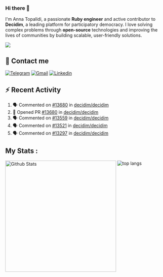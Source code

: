 ### Hi there 👋

I'm Anna Topalidi, a passionate **Ruby engineer** and active contributor to **Decidim**, a leading platform for participatory democracy. I love solving complex problems through **open-source** technologies and improving the lives of communities by building scalable, user-friendly solutions.

<img src="https://komarev.com/ghpvc/?username=antopalidi&color=blueviolet&style=for-the-badge">

## 📩 Contact me 
[![Telegram](https://img.shields.io/badge/Telegram-2CA5E0?style=for-the-badge&logo=telegram&logoColor=white)](https://t.me/anna_top)
[![Gmail](https://img.shields.io/badge/email-D14836?style=for-the-badge&logo=gmail&logoColor=white)](mailto:topalididev@gmail.com)
[![Linkedin](https://img.shields.io/badge/LinkedIn-0077B5?style=for-the-badge&logo=linkedin&logoColor=white)](https://www.linkedin.com/in/topalidi/)
<!-- [![Codewars](https://img.shields.io/badge/Codewars-B1361E?style=for-the-badge&logo=Codewars&logoColor=white)](https://www.codewars.com/users/antopalidi) -->

## :zap: Recent Activity

<!--START_SECTION:activity-->
1. 🗣 Commented on [#13680](https://github.com/decidim/decidim/pull/13680#issuecomment-2503519486) in [decidim/decidim](https://github.com/decidim/decidim)
2. 💪 Opened PR [#13680](https://github.com/decidim/decidim/pull/13680) in [decidim/decidim](https://github.com/decidim/decidim)
3. 🗣 Commented on [#13559](https://github.com/decidim/decidim/pull/13559#issuecomment-2470163181) in [decidim/decidim](https://github.com/decidim/decidim)
4. 🗣 Commented on [#13521](https://github.com/decidim/decidim/pull/13521#issuecomment-2454364634) in [decidim/decidim](https://github.com/decidim/decidim)
5. 🗣 Commented on [#13297](https://github.com/decidim/decidim/pull/13297#issuecomment-2412034284) in [decidim/decidim](https://github.com/decidim/decidim)
<!--END_SECTION:activity-->

## My Stats :
<!--
<img alt="activity" src="https://streak-stats.demolab.com?user=antopalidi" />
-->
<div>
<img align="top" width="350px" alt="Github Stats" src="https://github-readme-stats-git-master-antopalidis-projects.vercel.app/api?username=antopalidi&count_private=true&show_icons=true&hide_border=true" />
<img align="top" alt="top langs" src="https://github-readme-stats-git-master-antopalidis-projects.vercel.app/api/top-langs/?username=antopalidi&layout=compact" />
 </div>

<!--
**antopalidi/antopalidi** is a ✨ _special_ ✨ repository because its `README.md` (this file) appears on your GitHub profile.
-->
